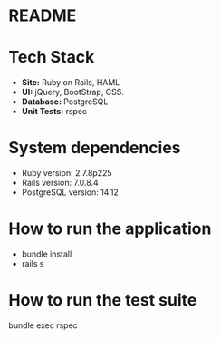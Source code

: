 # README

# Tech Stack
* **Site:** Ruby on Rails, HAML
* **UI:** jQuery, BootStrap, CSS.
* **Database:** PostgreSQL
* **Unit Tests:** rspec

# System dependencies
* Ruby version: 2.7.8p225
* Rails version: 7.0.8.4
* PostgreSQL version: 14.12

# How to run the application
* bundle install
* rails s

# How to run the test suite
bundle exec rspec

